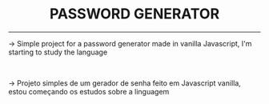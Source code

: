 <h1 align=center>PASSWORD GENERATOR</h1>
<hr>

<p>-> Simple project for a password generator made in vanilla Javascript, I'm starting to study the language</p>
<br>
<p>-> Projeto simples de um gerador de senha feito em Javascript vanilla, estou começando os estudos sobre a linguagem</p>
